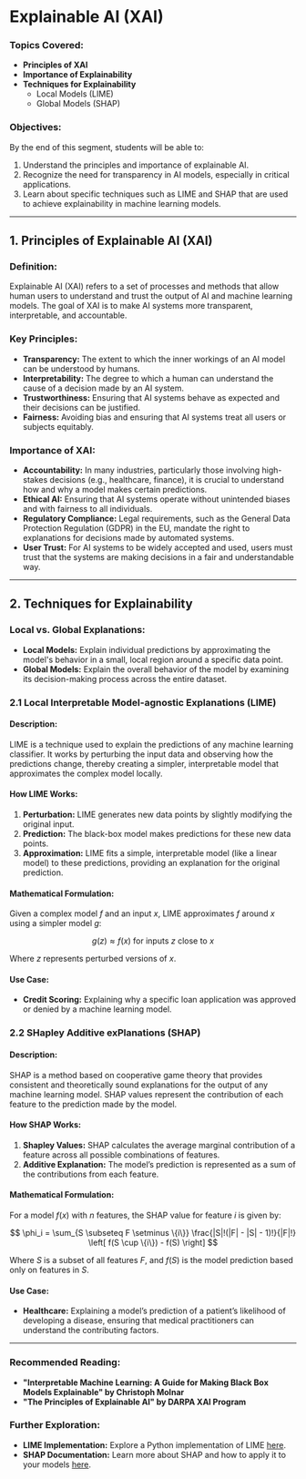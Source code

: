 # Explainable AI (XAI)


### Topics Covered:
- **Principles of XAI**
- **Importance of Explainability**
- **Techniques for Explainability**
  - Local Models (LIME)
  - Global Models (SHAP)

### Objectives:
By the end of this segment, students will be able to:
1. Understand the principles and importance of explainable AI.
2. Recognize the need for transparency in AI models, especially in critical applications.
3. Learn about specific techniques such as LIME and SHAP that are used to achieve explainability in machine learning models.

---

## 1. Principles of Explainable AI (XAI)

### Definition:
Explainable AI (XAI) refers to a set of processes and methods that allow human users to understand and trust the output of AI and machine learning models. The goal of XAI is to make AI systems more transparent, interpretable, and accountable.

### Key Principles:
- **Transparency:** The extent to which the inner workings of an AI model can be understood by humans.
- **Interpretability:** The degree to which a human can understand the cause of a decision made by an AI system.
- **Trustworthiness:** Ensuring that AI systems behave as expected and their decisions can be justified.
- **Fairness:** Avoiding bias and ensuring that AI systems treat all users or subjects equitably.

### Importance of XAI:
- **Accountability:** In many industries, particularly those involving high-stakes decisions (e.g., healthcare, finance), it is crucial to understand how and why a model makes certain predictions.
- **Ethical AI:** Ensuring that AI systems operate without unintended biases and with fairness to all individuals.
- **Regulatory Compliance:** Legal requirements, such as the General Data Protection Regulation (GDPR) in the EU, mandate the right to explanations for decisions made by automated systems.
- **User Trust:** For AI systems to be widely accepted and used, users must trust that the systems are making decisions in a fair and understandable way.

---

## 2. Techniques for Explainability

### Local vs. Global Explanations:
- **Local Models:** Explain individual predictions by approximating the model's behavior in a small, local region around a specific data point.
- **Global Models:** Explain the overall behavior of the model by examining its decision-making process across the entire dataset.

### 2.1 Local Interpretable Model-agnostic Explanations (LIME)

#### Description:
LIME is a technique used to explain the predictions of any machine learning classifier. It works by perturbing the input data and observing how the predictions change, thereby creating a simpler, interpretable model that approximates the complex model locally.

#### How LIME Works:
1. **Perturbation:** LIME generates new data points by slightly modifying the original input.
2. **Prediction:** The black-box model makes predictions for these new data points.
3. **Approximation:** LIME fits a simple, interpretable model (like a linear model) to these predictions, providing an explanation for the original prediction.

#### Mathematical Formulation:
Given a complex model $f$ and an input $x$, LIME approximates $f$ around $x$ using a simpler model $g$:

$$ g(z) \approx f(x) \text{ for inputs } z \text{ close to } x $$

Where $z$ represents perturbed versions of $x$.

#### Use Case:
- **Credit Scoring:** Explaining why a specific loan application was approved or denied by a machine learning model.

### 2.2 SHapley Additive exPlanations (SHAP)

#### Description:
SHAP is a method based on cooperative game theory that provides consistent and theoretically sound explanations for the output of any machine learning model. SHAP values represent the contribution of each feature to the prediction made by the model.

#### How SHAP Works:
1. **Shapley Values:** SHAP calculates the average marginal contribution of a feature across all possible combinations of features.
2. **Additive Explanation:** The model’s prediction is represented as a sum of the contributions from each feature.

#### Mathematical Formulation:
For a model $f(x)$ with $n$ features, the SHAP value for feature $i$ is given by:

$$ \phi_i = \sum_{S \subseteq F \setminus \{i\}} \frac{|S|!(|F| - |S| - 1)!}{|F|!} \left[ f(S \cup \{i\}) - f(S) \right] $$

Where $S$ is a subset of all features $F$, and $f(S)$ is the model prediction based only on features in $S$.

#### Use Case:
- **Healthcare:** Explaining a model’s prediction of a patient’s likelihood of developing a disease, ensuring that medical practitioners can understand the contributing factors.

---

### Recommended Reading:
- **"Interpretable Machine Learning: A Guide for Making Black Box Models Explainable" by Christoph Molnar**
- **"The Principles of Explainable AI" by DARPA XAI Program**

### Further Exploration:
- **LIME Implementation:** Explore a Python implementation of LIME [here](https://github.com/marcotcr/lime).
- **SHAP Documentation:** Learn more about SHAP and how to apply it to your models [here](https://shap.readthedocs.io/).